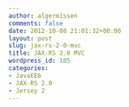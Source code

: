```yaml
---
author: algermissen
comments: false
date: 2012-10-08 21:01:32+00:00
layout: post
slug: jax-rs-2-0-mvc
title: JAX-RS 2.0 MVC
wordpress_id: 185
categories:
- JavaEE6
- JAX-RS 2.0
- Jersey 2
---
```


